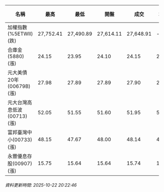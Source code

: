 | 名稱 | 最高 | 最低 | 開盤 | 成交 | 均價 | 成交金額(億) | 昨收 | 漲跌幅 | 漲跌 | 總量 | 昨量 | 振幅 |
| -------- | -------- | -------- | -------- |-------- | -------- | -------- |-------- |-------- |-------- | -------- | -------- |-------- |
|加權指數(%5ETWII) (跌)|27,752.41|27,490.89|27,614.11|27,648.91|-|4,489.50|27,752.41|0.37%|103.50|7,756,238|0|0.94%|
|合庫金(5880) (漲)|24.15|23.95|24.10|24.15|24.06|2.18|24.05|0.42%|0.10|9,050|5,460|0.83%|
|元大美債20年(00679B) (漲)|27.98|27.89|27.89|27.90|27.93|7.71|27.71|0.69%|0.19|27,604|28,535|0.32%|
|元大台灣高息低波(00713) (漲)|52.05|51.55|51.60|51.95|51.86|7.63|51.60|0.68%|0.35|14,704|12,590|0.97%|
|富邦臺灣中小(00733) (漲)|48.15|47.67|48.00|48.14|47.93|0.590|48.04|0.21%|0.10|1,230|1,694|1.00%|
|永豐優息存股(00907) (漲)|15.75|15.64|15.64|15.74|15.71|0.169|15.64|0.64%|0.10|1,074|1,037|0.70%|
###### 資料更新時間: 2025-10-22 20:22:46